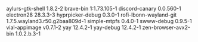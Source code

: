aylurs-gtk-shell 1.8.2-2
brave-bin 1:1.73.105-1
discord-canary 0.0.560-1
electron28 28.3.3-3
hyprpicker-debug 0.3.0-1
rofi-lbonn-wayland-git 1.7.5.wayland3.r50.g2baa809d-1
simple-mtpfs 0.4.0-1
swww-debug 0.9.5-1
vial-appimage v0.7.1-2
yay 12.4.2-1
yay-debug 12.4.2-1
zen-browser-avx2-bin 1.0.2.b.3-1
